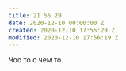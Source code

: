 ```yaml
---
title: 21 55 29
date: 2020-12-10 00:00:00 Z
created: 2020-12-10 17:55:29 Z
modified: 2020-12-10 17:56:19 Z
---
```


Чоо то с чем то